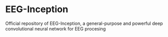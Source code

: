# EEG-Inception
Official repository of EEG-Inception, a general-purpose and powerful deep convolutional neural network for EEG procesing
